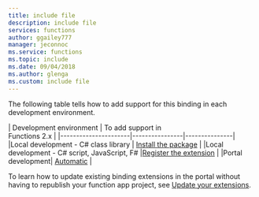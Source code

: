 ```yaml
---
title: include file
description: include file
services: functions
author: ggailey777
manager: jeconnoc
ms.service: functions
ms.topic: include
ms.date: 09/04/2018
ms.author: glenga
ms.custom: include file
---
```


The following table tells how to add support for this binding in each development environment.

| Development environment               | To add support in <br>Functions 2.x  |
|----------------------|----------------|---------------|
|Local development - C# class library       | [Install the package](../articles/azure-functions/functions-triggers-bindings.md#c-class-library-with-visual-studio-2017) |
|Local development - C# script, JavaScript, F# |[Register the extension](../articles/azure-functions/functions-triggers-bindings.md#local-development-azure-functions-core-tools)         |
|Portal development| [Automatic](../articles/azure-functions/functions-triggers-bindings.md#azure-portal-development)    |

To learn how to update existing binding extensions in the portal without having to republish your function app project, see [Update your extensions](https://github.com/Azure/azure-functions-host/wiki/Updating-your-App-(portal)#update-your-extensions).